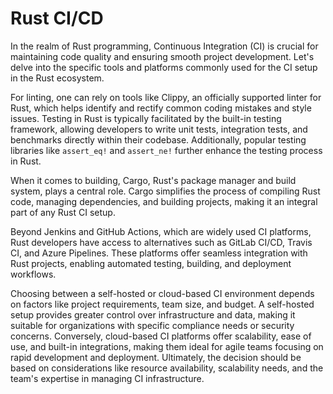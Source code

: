 # Rust CI/CD

In the realm of Rust programming, Continuous Integration (CI) is crucial for maintaining code quality and ensuring smooth project development. Let's delve into the specific tools and platforms commonly used for the CI setup in the Rust ecosystem.

For linting, one can rely on tools like Clippy, an officially supported linter for Rust, which helps identify and rectify common coding mistakes and style issues. Testing in Rust is typically facilitated by the built-in testing framework, allowing developers to write unit tests, integration tests, and benchmarks directly within their codebase. Additionally, popular testing libraries like `assert_eq!` and `assert_ne!` further enhance the testing process in Rust.

When it comes to building, Cargo, Rust's package manager and build system, plays a central role. Cargo simplifies the process of compiling Rust code, managing dependencies, and building projects, making it an integral part of any Rust CI setup.

Beyond Jenkins and GitHub Actions, which are widely used CI platforms, Rust developers have access to alternatives such as GitLab CI/CD, Travis CI, and Azure Pipelines. These platforms offer seamless integration with Rust projects, enabling automated testing, building, and deployment workflows.

Choosing between a self-hosted or cloud-based CI environment depends on factors like project requirements, team size, and budget. A self-hosted setup provides greater control over infrastructure and data, making it suitable for organizations with specific compliance needs or security concerns. Conversely, cloud-based CI platforms offer scalability, ease of use, and built-in integrations, making them ideal for agile teams focusing on rapid development and deployment. Ultimately, the decision should be based on considerations like resource availability, scalability needs, and the team's expertise in managing CI infrastructure.

